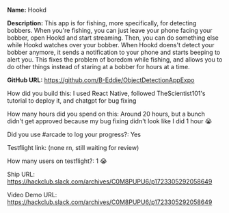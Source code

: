 **Name:** Hookd

**Description:** This app is for fishing, more specifically, for detecting bobbers. When you're fishing, you can just leave your phone facing your bobber, open Hookd and start streaming. Then, you can do something else while Hookd watches over your bobber. When Hookd doens't detect your bobber anymore, it sends a notification to your phone and starts beeping to alert you. This fixes the problem of boredom while fishing, and allows you to do other things instead of staring at a bobber for hours at a time.

**GitHub URL:** https://github.com/B-Eddie/ObjectDetectionAppExpo

How did you build this: I used React Native, followed TheScientist101's tutorial to deploy it, and chatgpt for bug fixing

How many hours did you spend on this: Around 20 hours, but a bunch didn't get approved because my bug fixing didn't look like I did 1 hour 😭

Did you use #arcade to log your progress?: Yes

Testflight link: (none rn, still waiting for review)

How many users on testflight?: 1 😭

Ship URL: https://hackclub.slack.com/archives/C0M8PUPU6/p1723305292058649

Video Demo URL: https://hackclub.slack.com/archives/C0M8PUPU6/p1723305292058649
